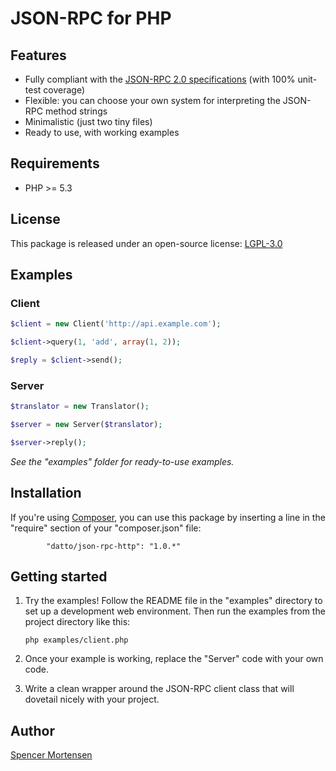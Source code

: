 # JSON-RPC for PHP

## Features

* Fully compliant with the [JSON-RPC 2.0 specifications](http://www.jsonrpc.org/specification) (with 100% unit-test coverage)
* Flexible: you can choose your own system for interpreting the JSON-RPC method strings
* Minimalistic (just two tiny files)
* Ready to use, with working examples

## Requirements

* PHP >= 5.3

## License

This package is released under an open-source license: [LGPL-3.0](https://www.gnu.org/licenses/lgpl-3.0.html)

## Examples

### Client

```php
$client = new Client('http://api.example.com');

$client->query(1, 'add', array(1, 2));

$reply = $client->send();
```

### Server

```php
$translator = new Translator();

$server = new Server($translator);

$server->reply();
```

*See the "examples" folder for ready-to-use examples.*

## Installation

If you're using [Composer](https://getcomposer.org/), you can use this package
by inserting a line in the "require" section of your "composer.json" file:
```
        "datto/json-rpc-http": "1.0.*"
```

## Getting started

1. Try the examples! Follow the README file in the "examples" directory to
set up a development web environment. Then run the examples from the project directory
like this:
	```
	php examples/client.php
	```

2. Once your example is working, replace the "Server" code with your own code.

3. Write a clean wrapper around the JSON-RPC client class that will dovetail
nicely with your project.

## Author

[Spencer Mortensen](http://spencermortensen.com/contact/)
